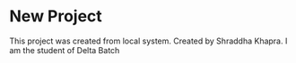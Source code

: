 # New Project
This project was created from local system.
Created by Shraddha Khapra. I am the student of Delta Batch